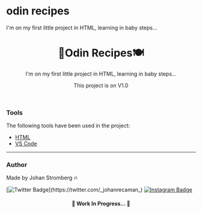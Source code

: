 # odin recipes
 I'm on my first little project in HTML, learning in baby steps...

<h1 align="center">🍹Odin Recipes🍽️</h1>

<p align="center">I'm on my first little project in HTML, learning in baby steps...</p>
<p align="center">This project is on V1.0</p>
<br>

### Tools

The following tools have been used in the project:

- [HTML](https://html.com/)
- [VS Code](https://code.visualstudio.com)
---

### Author
Made by Johan Stromberg :fire:

[![Twitter Badge](https://img.shields.io/badge/Twitter-1DA1F2?style=for-the-badge&logo=twitter&logoColor=white&link=https://twitter.com/_johanrecaman_)](https://twitter.com/_johanrecaman_)
[![Instagram Badge](https://img.shields.io/badge/-Instagram-%23E4405F?style=for-the-badge&logo=instagram&logoColor=white)](https://instagram.com/_johanrecaman_)

<h4 align="center">
  🚧  Work In Progress...  🚧
</h4>